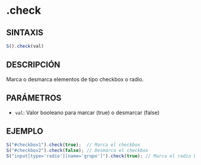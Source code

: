 # .check

## SINTAXIS
```javascript
S().check(val)
```

## DESCRIPCIÓN
Marca o desmarca elementos de tipo checkbox o radio.

## PARÁMETROS
- `val`: Valor booleano para marcar (true) o desmarcar (false)

## EJEMPLO
```javascript
S("#checkbox1").check(true);  // Marca el checkbox
S("#checkbox2").check(false); // Desmarca el checkbox
S("input[type='radio'][name='grupo']").check(true); // Marca el radio button
```